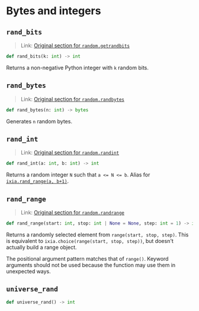 # Bytes and integers

## `rand_bits`

> Link: [Original section for `random.getrandbits`](https://docs.python.org/3/library/random.html#random.getrandbits)

```py
def rand_bits(k: int) -> int
```

Returns a non-negative Python integer with `k` random bits.


## `rand_bytes`

> Link: [Original section for `random.randbytes`](https://docs.python.org/3/library/random.html#random.randbytes)

```py
def rand_bytes(n: int) -> bytes
```

Generates `n` random bytes.


## `rand_int`

> Link: [Original section for `random.randint`](https://docs.python.org/3/library/random.html#random.randint)

```py
def rand_int(a: int, b: int) -> int
```

Returns a random integer `N` such that `a <= N <= b`.
Alias for [`ixia.rand_range(a, b+1)`](#rand_range).

## `rand_range`

> Link: [Original section for `random.randrange`](https://docs.python.org/3/library/random.html#random.randrange)

```py
def rand_range(start: int, stop: int | None = None, step: int = 1) -> int
```

Returns a randomly selected element from `range(start, stop, step)`. This is
equivalent to `ixia.choice(range(start, stop, step))`, but doesn't actually
build a range object.

The positional argument pattern matches that of `range()`. Keyword arguments
should not be used because the function may use them in unexpected ways.


## `universe_rand`

```py
def universe_rand() -> int
```
